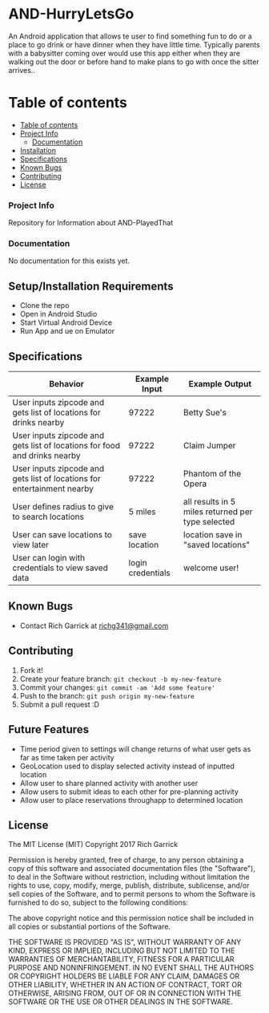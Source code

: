 # AND-HurryLetsGo

An Android application that allows te user to find something fun to do or a place to go drink or have dinner when they have little time.  Typically parents with a babysitter coming over would use this app either when they are walking out the door or before hand to make plans to go with once the sitter arrives..

Table of contents
=================

  * [Table of contents](#table-of-contents)
  * [Project Info](#project-info)
    * [Documentation](#documentation)
  * [Installation](#installation)
  * [Specifications](#specifications)
  * [Known Bugs](#known-bugs)
  * [Contributing](#contributing)
  * [License](#license)

### Project Info

  Repository for Information about AND-PlayedThat

### Documentation

  No documentation for this exists yet.

## Setup/Installation Requirements

* Clone the repo
* Open in Android Studio
* Start Virtual Android Device
* Run App and ue on Emulator


## Specifications

| Behavior      | Example Input         | Example Output        |
| ------------- | ------------- | ------------- |
| User inputs zipcode and gets list of locations for drinks nearby |  97222 | Betty Sue's  |
| User inputs zipcode and gets list of locations for food and drinks nearby | 97222 | Claim Jumper  |
| User inputs zipcode and gets list of locations for entertainment nearby | 97222 | Phantom of the Opera  |
| User defines radius to give to search locations | 5 miles | all results in 5 miles returned per type selected |
| User can save locations to view later | save location | location save in "saved locations" |
| User can login with credentials to view saved data | login credentials | welcome user! |


## Known Bugs
* Contact Rich Garrick at <richg341@gmail.com>

## Contributing

1. Fork it!
2. Create your feature branch: `git checkout -b my-new-feature`
3. Commit your changes: `git commit -am 'Add some feature'`
4. Push to the branch: `git push origin my-new-feature`
5. Submit a pull request :D

## Future Features

*   Time period given to settings will change returns of what user gets as far as time taken per activity
*   GeoLocation used to display selected activity instead of inputted location
*   Allow user to share planned activity with another user
*   Allow users to submit ideas to each other for pre-planning activity
*   Allow user to place reservations throughapp to determined location


## License
The MIT License (MIT)
Copyright 2017 Rich Garrick

Permission is hereby granted, free of charge, to any person obtaining a copy of this software and associated documentation files (the "Software"), to deal in the Software without restriction, including without limitation the rights to use, copy, modify, merge, publish, distribute, sublicense, and/or sell copies of the Software, and to permit persons to whom the Software is furnished to do so, subject to the following conditions:

The above copyright notice and this permission notice shall be included in all copies or substantial portions of the Software.

THE SOFTWARE IS PROVIDED "AS IS", WITHOUT WARRANTY OF ANY KIND, EXPRESS OR IMPLIED, INCLUDING BUT NOT LIMITED TO THE WARRANTIES OF MERCHANTABILITY, FITNESS FOR A PARTICULAR PURPOSE AND NONINFRINGEMENT. IN NO EVENT SHALL THE AUTHORS OR COPYRIGHT HOLDERS BE LIABLE FOR ANY CLAIM, DAMAGES OR OTHER LIABILITY, WHETHER IN AN ACTION OF CONTRACT, TORT OR OTHERWISE, ARISING FROM, OUT OF OR IN CONNECTION WITH THE SOFTWARE OR THE USE OR OTHER DEALINGS IN THE SOFTWARE.